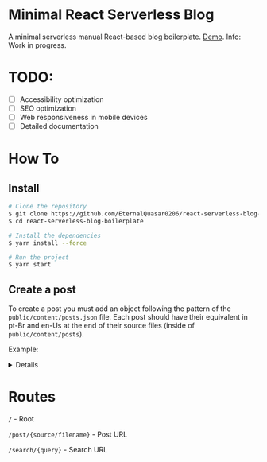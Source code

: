 # Minimal React Serverless Blog
A minimal serverless manual React-based blog boilerplate. <a href="https://peaceful-wescoff-8ed389.netlify.app/">Demo</a>.
Info: Work in progress.

# TODO:

- [ ] Accessibility optimization
- [ ] SEO optimization
- [ ] Web responsiveness in mobile devices
- [ ] Detailed documentation

# How To

## Install

```sh
# Clone the repository
$ git clone https://github.com/EternalQuasar0206/react-serverless-blog-boilerplate
$ cd react-serverless-blog-boilerplate

# Install the dependencies
$ yarn install --force

# Run the project
$ yarn start
```

## Create a post
To create a post you must add an object following the pattern of the `public/content/posts.json` file. Each post
should have their equivalent in pt-Br and en-Us at the end of their source files (inside of `public/content/posts`).

Example:

<details>

<img src="https://i.imgur.com/n9gSvrV.png">
<img src="https://i.imgur.com/jS5n6oz.png">

</details>

# Routes

`/` - Root
<br>

`/post/{source/filename}` - Post URL
<br>

`/search/{query}` - Search URL